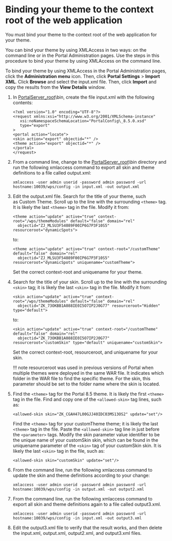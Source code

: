 # Binding your theme to the context root of the web application

You must bind your theme to the context root of the web application for your theme.

You can bind your theme by using XMLAccess in two ways: on the command line or in the Portal Administration pages. Use the steps in this procedure to bind your theme by using XMLAccess on the command line.

To bind your theme by using XMLAccess in the Portal Administration pages, click the **Administration menu** icon. Then, click **Portal Settings** \> **Import XML**. Click **Browse** and select the input.xml file. Then, click **Import** and copy the results from the **View Details** window.

1.  In [PortalServer\_root](../../../../../../guide_me/wpsdirstr.md)\\bin, create the file input.xml with the following contents:

    ```
    <?xml version="1.0" encoding="UTF-8"?>
    <request xmlns:xsi="http://www.w3.org/2001/XMLSchema-instance"  
       xsi:noNamespaceSchemaLocation="PortalConfig\_8.5.0.xsd" 
       type="export"  
    >
    <portal action="locate">
    <skin action="export" objectid="*" />
    <theme action="export" objectid="*" />
    </portal>
    </request>
    ```

2.  From a command line, change to the [PortalServer\_root](../../../../../../guide_me/wpsdirstr.md)\\bin directory and run the following xmlaccess command to export all skin and theme definitions to a file called output.xml:

    ```
    xmlaccess -user admin userid -password admin password -url hostname:10039/wps/config -in input.xml -out output.xml
    ```

3.  Edit the output.xml file. Search for the title of your theme, such as Custom Theme. Scroll up to the line with the surrounding `<theme>` tag. It is likely the last `<theme>` tag in the file. Modify it from:

    ```
    <theme action="update" active="true" context-root="/wps/themeModules" default="false" domain="rel" 
      objectid="ZJ_MLSU3F54089F00IP6G7P3F10S5" resourceroot="dynamicSpots">
    ```

    to:

    ```
    <theme action="update" active="true" context-root="/customTheme" default="false" domain="rel" 
      objectid="ZJ_MLSU3F54089F00IP6G7P3F10S5" resourceroot="dynamicSpots" uniquename="customTheme">
    ```

    Set the correct context-root and uniquename for your theme.

4.  Search for the title of your skin. Scroll up to the line with the surrounding `<skin>` tag; it is likely the last `<skin>` tag in the file. Modify it from:

    ```
    <skin action="update" active="true" context-root="/wps/themeModules" default="false" domain="rel" 
      objectid="ZK_73OKBB1A088IE0I5O7IP2J0G77" resourceroot="Hidden" type="default">
    ```

    to:

    ```
    <skin action="update" active="true" context-root="/customTheme" default="false" domain="rel" 
      objectid="ZK_73OKBB1A088IE0I5O7IP2J0G77" resourceroot="customSkin" type="default" uniquename="customSkin">
    ```

    Set the correct context-root, resourceroot, and uniquename for your skin.

    !!! note
      resourceroot was used in previous versions of Portal when multiple themes were deployed in the same WAR file. It indicates which folder in the WAR file to find the specific theme. For the skin, this parameter should be set to the folder name where the skin is located.

5.  Find the `<theme>` tag for the Portal 8.5 theme. It is likely the first `<theme>` tag in the file. Find and copy one of the `<allowed-skin>` tag lines, such as:

    ```
    <allowed-skin skin="ZK_CGAH47L00GJJ40IDC03MS13OS2" update="set"/>
    ```

    Find the `<theme>` tag for your customTheme theme; it is likely the last `<theme>` tag in the file. Paste the `<allowed-skin>` tag line in just before the `<parameter>` tags. Modify the skin parameter value identifier to be the unique name of your customSkin skin, which can be found in the uniquename parameter of the `<skin>` tag of your customSkin skin. It is likely the last `<skin>` tag in the file, such as:

    ```
    <allowed-skin skin="customSkin" update="set"/>
    ```

6.  From the command line, run the following xmlaccess command to update the skin and theme definitions according to your change:

    ```
    xmlaccess -user admin userid -password admin password -url hostname:10039/wps/config -in output.xml -out output2.xml
    ```

7.  From the command line, run the following xmlaccess command to export all skin and theme definitions again to a file called output3.xml.

    ```
    xmlaccess -user admin userid -password admin password -url hostname:10039/wps/config -in input.xml -out output3.xml
    ```

8.  Edit the output3.xml file to verify that the result works, and then delete the input.xml, output.xml, output2.xml, and output3.xml files.



